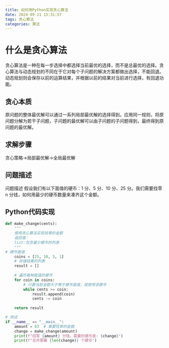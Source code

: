 ```yaml
---
title: 如何用Python实现贪心算法
date: 2024-09-21 15:31:57
tags: 贪心算法
categories: 算法
---
```

# 什么是贪心算法
贪心算法是一种在每一步选择中都选择当前最优的选择，而不是总最优的选择。贪心算法与动态规划的不同在于它对每个子问题的解决方案都做出选择，不能回退。动态规划则会保存以前的运算结果，并根据以前的结果对当前进行选择，有回退功能。
## 贪心本质
原问题的整体最优解可以通过一系列局部最优解的选择得到。应用同一规则，将原问题分解为若干子问题，子问题的最优解可以由子问题的子问题得到，最终得到原问题的最优解。
## 求解步骤
贪心策略->局部最优解->全局最优解
## 问题描述
问题描述
假设我们有以下面值的硬币：1 分、5 分、10 分、25 分。我们需要找零 n 分钱，如何用最少的硬币数量来凑齐这个金额。
## Python代码实现
```python 
def make_change(cents):
    """
    使用贪心算法实现找零的金额
    返回值：
    list:包含最少硬币的列表
    """
# 硬币面值
    coins = [25, 10, 5, 1]
    # 存储结果的列表
    result = []
    
    # 遍历每种面值的硬币
    for coin in coins:
        # 只要当前金额大于等于硬币面值，就使用该硬币
        while cents >= coin:
            result.append(coin)
            cents -= coin
    
    return result

# 测试
if __name__ == "__main__":
    amount = 63  # 需要找零的金额
    change = make_change(amount)
    print(f"找零 {amount} 分钱，需要的硬币是: {change}")
    print(f"总共需要 {len(change)} 个硬币")  
```